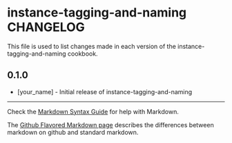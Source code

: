 instance-tagging-and-naming CHANGELOG
=====================================

This file is used to list changes made in each version of the instance-tagging-and-naming cookbook.

0.1.0
-----
- [your_name] - Initial release of instance-tagging-and-naming

- - -
Check the [Markdown Syntax Guide](http://daringfireball.net/projects/markdown/syntax) for help with Markdown.

The [Github Flavored Markdown page](http://github.github.com/github-flavored-markdown/) describes the differences between markdown on github and standard markdown.
